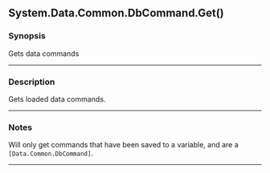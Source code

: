 System.Data.Common.DbCommand.Get()
----------------------------------

### Synopsis
Gets data commands

---

### Description

Gets loaded data commands.

---

### Notes
Will only get commands that have been saved to a variable, and are a `[Data.Common.DbCommand]`.

---
